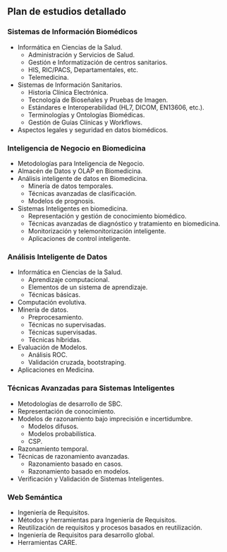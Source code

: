 ## Plan de estudios detallado

### Sistemas de Información Biomédicos
* Informática en Ciencias de la Salud.
  * Administración y Servicios de Salud.
  * Gestión e Informatización de centros sanitarios.
  * HIS, RIC/PACS, Departamentales, etc.
  * Telemedicina.
* Sistemas de Información Sanitarios.
  * Historia Clínica Electrónica.
  * Tecnología de Bioseñales y Pruebas de Imagen.
  * Estándares e Interoperabilidad (HL7, DICOM, EN13606, etc.).
  * Terminologías y Ontologías Biomédicas.
  * Gestión de Guías Clínicas y Workflows.
* Aspectos legales y seguridad en datos biomédicos. 

### Inteligencia de Negocio en Biomedicina
* Metodologías para Inteligencia de Negocio.
* Almacén de Datos y OLAP en Biomedicina.
* Análisis inteligente de datos en Biomedicina.
  * Minería de datos temporales.
  * Técnicas avanzadas de clasificación.
  * Modelos de prognosis.
* Sistemas Inteligentes en biomedicina.
  * Representación y gestión de conocimiento biomédico.
  * Técnicas avanzadas de diagnóstico y tratamiento en biomedicina.
  * Monitorización y telemonitorización inteligente.
  * Aplicaciones de control inteligente. 

### Análisis Inteligente de Datos
* Informática en Ciencias de la Salud.
  * Aprendizaje computacional.
  * Elementos de un sistema de aprendizaje.
  * Técnicas básicas.
* Computación evolutiva.
* Minería de datos.
  * Preprocesamiento.
  * Técnicas no supervisadas.
  * Técnicas supervisadas.
  * Técnicas híbridas.
* Evaluación de Modelos.
  * Análisis ROC.
  * Validación cruzada, bootstraping.
* Aplicaciones en Medicina.

### Técnicas Avanzadas para Sistemas Inteligentes
* Metodologías de desarrollo de SBC.
* Representación de conocimiento.
* Modelos de razonamiento bajo imprecisión e incertidumbre.
  * Modelos difusos.
  * Modelos probabilística.
  * CSP.
* Razonamiento temporal.
* Técnicas de razonamiento avanzadas.
  * Razonamiento basado en casos.
  * Razonamiento basado en modelos.
* Verificación y Validación de Sistemas Inteligentes. 

### Web Semántica
* Ingeniería de Requisitos.
* Métodos y herramientas para Ingeniería de Requisitos.
* Reutilización de requisitos y procesos basados en reutilización.
* Ingeniería de Requisitos para desarrollo global.
* Herramientas CARE.

